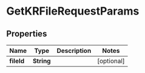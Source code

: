 

# GetKRFileRequestParams


## Properties

Name | Type | Description | Notes
------------ | ------------- | ------------- | -------------
**fileId** | **String** |  |  [optional]



